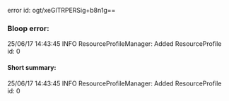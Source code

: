 error id: ogt/xeGlTRPERSig+b8n1g==
### Bloop error:

25/06/17 14:43:45 INFO ResourceProfileManager: Added ResourceProfile id: 0
#### Short summary: 

25/06/17 14:43:45 INFO ResourceProfileManager: Added ResourceProfile id: 0